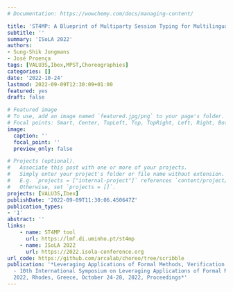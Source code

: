 ```yaml
---
# Documentation: https://wowchemy.com/docs/managing-content/

title: 'ST4MP: A Blueprint of Multiparty Session Typing for Multilingual Programming'
subtitle: ''
summary: 'ISoLA 2022'
authors:
- Sung-Shik Jongmans
- José Proença
tags: [VALU3S,Ibex,MPST,Choreographies]
categories: []
date: '2022-10-24'
lastmod: 2022-09-09T12:30:09+01:00
featured: yes
draft: false

# Featured image
# To use, add an image named `featured.jpg/png` to your page's folder.
# Focal points: Smart, Center, TopLeft, Top, TopRight, Left, Right, BottomLeft, Bottom, BottomRight.
image:
  caption: ''
  focal_point: ''
  preview_only: false

# Projects (optional).
#   Associate this post with one or more of your projects.
#   Simply enter your project's folder or file name without extension.
#   E.g. `projects = ["internal-project"]` references `content/project/deep-learning/index.md`.
#   Otherwise, set `projects = []`.
projects: [VALU3S,Ibex]
publishDate: '2022-09-09T11:30:06.450647Z'
publication_types:
- '1'
abstract: ''
links:
    - name: ST4MP tool
      url: https://lmf.di.uminho.pt/st4mp
    - name: ISoLA 2022
      url: https://2022.isola-conference.org
url_code: https://github.com/arcalab/choreo/tree/scribble
publication: '*Leveraging Applications of Formal Methods, Verification and Validation
  - 10th International Symposium on Leveraging Applications of Formal Methods, ISoLA
  2022, Rhodes, Greece, October 24-28, 2022, Proceedings*'
---
```


